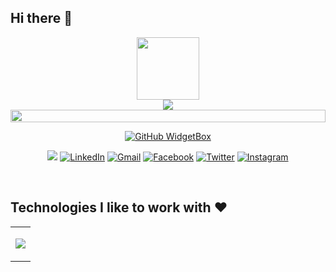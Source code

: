 ## Hi there 👋
<div id="header" align="center">
  <img src="https://media.giphy.com/media/M9gbBd9nbDrOTu1Mqx/giphy.gif" width="100"/>
  <br>
  <img src="https://readme-typing-svg.herokuapp.com/?font=Righteous&size=35&center=true&vCenter=true&width=500&height=70&duration=4000&lines=Hi+There!+👋;+I'm+Abdoel+Madjid!;" />
</div>
<img src="https://i.imgur.com/dBaSKWF.gif" height="20" width="100%">

<div align="center">
  
[![GitHub WidgetBox](https://github-widgetbox.vercel.app/api/profile?username=abdoelmadjid&data=followers,repositories,stars,commits&theme=viridescent)](https://github.com/abdoelmadjid)
<!-- <h3 align ="center"> <strong> Let`s Code.Build & FUN </strong> </h3>  -->

![](https://komarev.com/ghpvc/?username=abdoelmadjid&color=brightgreen&style=for-the-badge)
[![LinkedIn](https://img.shields.io/badge/linkedin-%230077B5.svg?style=for-the-badge&logo=linkedin&logoColor=white)](https://www.linkedin.com/in/abdoelmadjid/)
[![Gmail](https://img.shields.io/badge/%20-Send%20Mail-black?color=14171A&labelColor=ef5350&logo=gmail&logoColor=ffffff&style=for-the-badge)](mailto:abdulmadjid.mpd@gmail.com)
[![Facebook](https://img.shields.io/badge/Facebook-%231877F2.svg?style=for-the-badge&logo=Facebook&logoColor=white)](https://facebook.com/abdulmadjid.mpd)
[![Twitter](https://img.shields.io/badge/Twitter-%231DA1F2.svg?style=for-the-badge&logo=Twitter&logoColor=white)](https://x.com/AbdoelMadjid)
[![Instagram](https://img.shields.io/badge/Instagram-%405DE6.svg?style=for-the-badge&logo=Instagram&logoColor=white)](https://x.com/AbdoelMadjid)


</div>

<br/>

<h2> Technologies I like to work with ❤️</h2>
<table align="center" width="100%" height="100%" >
   <tr>
     <td>
<p align="left">
  <a href="https://skillicons.dev">
    <img src="https://skillicons.dev/icons?i=html,php,bootstrap,css,laravel,cpp,java,nodejs,js,react,tailwind,materialui,mongodb,mysql,postgresql,git,github,docker,vscode,npm,linux,angular,wordpress,codepen,stackoverflow,visualstudio,vscode,ps&perline=5" />
  </a>
</p>
     </td>
   </tr>
</table>

<br/>

<h2 align="left">My Stats :</h2>
<table align="center" width="100%" height="100%" >
   <tr>
     <td> 

  ![GitHub Streak](http://github-readme-streak-stats.herokuapp.com?user=AbdoelMadjid&theme=dark&background=000000) </td>
</tr>
  </table>
<table align="center" width="100%" height="100%" >
   <tr>
     <td> 
  
![Github stats](https://github-readme-stats.vercel.app/api?username=abdoelmadjid&theme=radical&show_icons=true&count_private=true&hide=issues) </td>
     <td> [![Top Langs](https://github-readme-stats.vercel.app/api/top-langs/?username=abdoelmadjid&theme=radical&layout=compact)](https://github.com/abdoelmadjid) </td>
   </tr>
  </table>

## Let's colab 🚀

🌟 I'm always open to collaborating on exciting projects and ideas. If you share similar interests or have a project you'd like to work on together, feel free to reach out on the socials below!

<p>
  <a href="mailto:abdulmadjid.mpd@gmail.com" target="_blank"><img alt="E-mail" src="https://img.shields.io/badge/-Gmail-ea4335?style=flat-square&logo=Gmail&logoColor=white" /></a>
  <a href="wa.me/081230000420" target="_blank"><img alt="WhatsApp" src="https://img.shields.io/badge/-WhatsApp-42e35f?style=flat-square&logo=whatsapp&logoColor=white" /></a>
  <a href="https://linkedin.com/in/abdoelmadjid" target="_blank"><img alt="LinkedIn" src="https://img.shields.io/badge/-LinkedIn-007ACC?style=flat-square&logo=linkedin&logoColor=white" />
</p>
